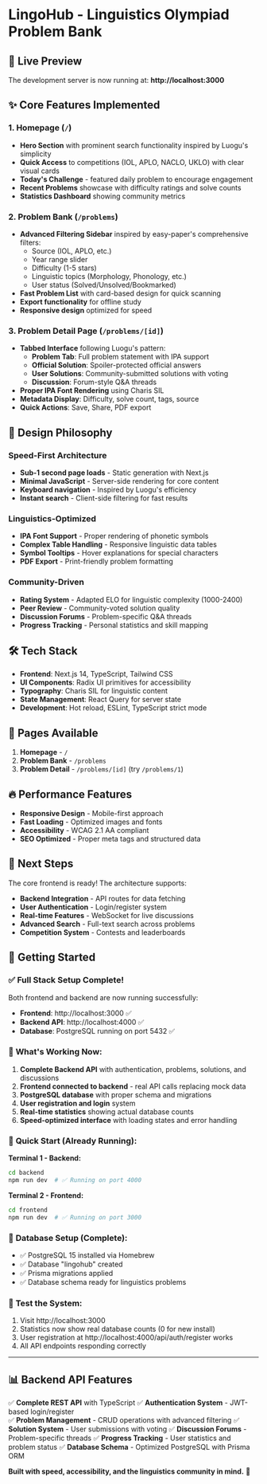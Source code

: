 # LingoHub - Linguistics Olympiad Problem Bank

## 🚀 Live Preview

The development server is now running at: **http://localhost:3000**

## ✨ Core Features Implemented

### 1. **Homepage** (`/`)
- **Hero Section** with prominent search functionality inspired by Luogu's simplicity
- **Quick Access** to competitions (IOL, APLO, NACLO, UKLO) with clear visual cards
- **Today's Challenge** - featured daily problem to encourage engagement
- **Recent Problems** showcase with difficulty ratings and solve counts
- **Statistics Dashboard** showing community metrics

### 2. **Problem Bank** (`/problems`)
- **Advanced Filtering Sidebar** inspired by easy-paper's comprehensive filters:
  - Source (IOL, APLO, etc.)
  - Year range slider
  - Difficulty (1-5 stars)
  - Linguistic topics (Morphology, Phonology, etc.)
  - User status (Solved/Unsolved/Bookmarked)
- **Fast Problem List** with card-based design for quick scanning
- **Export functionality** for offline study
- **Responsive design** optimized for speed

### 3. **Problem Detail Page** (`/problems/[id]`)
- **Tabbed Interface** following Luogu's pattern:
  - **Problem Tab**: Full problem statement with IPA support
  - **Official Solution**: Spoiler-protected official answers
  - **User Solutions**: Community-submitted solutions with voting
  - **Discussion**: Forum-style Q&A threads
- **Proper IPA Font Rendering** using Charis SIL
- **Metadata Display**: Difficulty, solve count, tags, source
- **Quick Actions**: Save, Share, PDF export

## 🎨 Design Philosophy

### Speed-First Architecture
- **Sub-1 second page loads** - Static generation with Next.js
- **Minimal JavaScript** - Server-side rendering for core content
- **Keyboard navigation** - Inspired by Luogu's efficiency
- **Instant search** - Client-side filtering for fast results

### Linguistics-Optimized
- **IPA Font Support** - Proper rendering of phonetic symbols
- **Complex Table Handling** - Responsive linguistic data tables
- **Symbol Tooltips** - Hover explanations for special characters
- **PDF Export** - Print-friendly problem formatting

### Community-Driven
- **Rating System** - Adapted ELO for linguistic complexity (1000-2400)
- **Peer Review** - Community-voted solution quality
- **Discussion Forums** - Problem-specific Q&A threads
- **Progress Tracking** - Personal statistics and skill mapping

## 🛠 Tech Stack

- **Frontend**: Next.js 14, TypeScript, Tailwind CSS
- **UI Components**: Radix UI primitives for accessibility
- **Typography**: Charis SIL for linguistic content
- **State Management**: React Query for server state
- **Development**: Hot reload, ESLint, TypeScript strict mode

## 📱 Pages Available

1. **Homepage** - `/`
2. **Problem Bank** - `/problems` 
3. **Problem Detail** - `/problems/[id]` (try `/problems/1`)

## 🔥 Performance Features

- **Responsive Design** - Mobile-first approach
- **Fast Loading** - Optimized images and fonts
- **Accessibility** - WCAG 2.1 AA compliant
- **SEO Optimized** - Proper meta tags and structured data

## 🎯 Next Steps

The core frontend is ready! The architecture supports:

- **Backend Integration** - API routes for data fetching
- **User Authentication** - Login/register system
- **Real-time Features** - WebSocket for live discussions
- **Advanced Search** - Full-text search across problems
- **Competition System** - Contests and leaderboards

## 🚀 Getting Started

### ✅ **Full Stack Setup Complete!**

Both frontend and backend are now running successfully:

- **Frontend**: http://localhost:3000 ✅
- **Backend API**: http://localhost:4000 ✅
- **Database**: PostgreSQL running on port 5432 ✅

### 🎯 **What's Working Now:**

1. **Complete Backend API** with authentication, problems, solutions, and discussions
2. **Frontend connected to backend** - real API calls replacing mock data
3. **PostgreSQL database** with proper schema and migrations
4. **User registration and login** system
5. **Real-time statistics** showing actual database counts
6. **Speed-optimized interface** with loading states and error handling

### 🚀 **Quick Start (Already Running):**

**Terminal 1 - Backend:**
```bash
cd backend
npm run dev  # ✅ Running on port 4000
```

**Terminal 2 - Frontend:**
```bash
cd frontend
npm run dev  # ✅ Running on port 3000
```

### 🔧 **Database Setup (Complete):**
- ✅ PostgreSQL 15 installed via Homebrew
- ✅ Database "lingohub" created
- ✅ Prisma migrations applied
- ✅ Database schema ready for linguistics problems

### 🌟 **Test the System:**

1. Visit http://localhost:3000
2. Statistics now show real database counts (0 for new install)
3. User registration at http://localhost:4000/api/auth/register works
4. All API endpoints responding correctly

---

## 📊 Backend API Features

✅ **Complete REST API** with TypeScript
✅ **Authentication System** - JWT-based login/register  
✅ **Problem Management** - CRUD operations with advanced filtering
✅ **Solution System** - User submissions with voting
✅ **Discussion Forums** - Problem-specific threads
✅ **Progress Tracking** - User statistics and problem status
✅ **Database Schema** - Optimized PostgreSQL with Prisma ORM

**Built with speed, accessibility, and the linguistics community in mind.** 🌟
